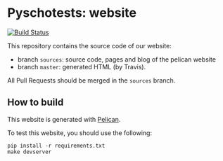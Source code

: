 Pyschotests: website
====================

[![Build Status](https://travis-ci.org/psychotests/psychotests.github.io.svg?branch=sources)](https://travis-ci.org/psychotests/psychotests.github.io)


This repository contains the source code of our website:

- branch ``sources``: source code, pages and blog of the pelican website
- branch ``master``: generated HTML (by Travis).


All Pull Requests should be merged in the ``sources`` branch.


How to build
------------

This website is generated with [Pelican](https://blog.getpelican.com/).

To test this website, you should use the following:

    pip install -r requirements.txt
    make devserver
